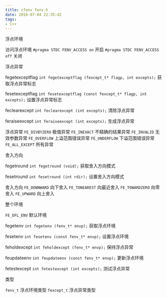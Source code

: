 ```yaml
---
title: cfenv fenv.h
date: 2018-07-04 22:35:42
tags:
- C++
---
```


浮点环境

访问浮点环境
`#pragma STDC FENV_ACCESS on`	开启
`#pragma STDC FENV_ACCESS off`	关闭

浮点异常

fegetexceptflag
`int fegetexceptflag (fexcept_t* flagp, int excepts);`
获取浮点异常标志

fesetexceptflag
`int fesetexceptflag (const fexcept_t* flagp, int excepts);`
设置浮点异常标志

feclearexcept
`int feclearexcept (int excepts);`
清除浮点异常

feraiseexcept
`int feraiseexcept (int excepts);`
生成浮点异常

浮点异常
`FE_DIVBYZERO`	极值异常
`FE_INEXACT`	不精确的结果异常
`FE_INVALID`	无效参数异常
`FE_OVERFLOW`	上溢范围错误异常
`FE_UNDERFLOW`	下溢范围错误异常
`FE_ALL_EXCEPT`	所有异常

舍入方向

fegetround
`int fegetround (void);`
获取舍入方向模式

fesetround
`int fesetround (int rdir);`
设置舍入方向模式

舍入方向
`FE_DOWNWARD`	向下舍入
`FE_TONEAREST`	向最近舍入
`FE_TOWARDZERO`	向零舍入
`FE_UPWARD`	向上舍入

整个环境

`FE_DFL_ENV`	默认环境

fegetenv
`int fegetenv (fenv_t* envp);`
获取浮点环境

fesetenv
`int fesetenv (const fenv_t* envp);`
设置浮点环境

feholdexcept
`int feholdexcept (fenv_t* envp);`
保持浮点异常

feupdateenv
`int feupdateenv (const fenv_t* envp);`
更新浮点环境

fetestexcept
`int fetestexcept (int excepts);`
测试浮点异常

类型

`fenv_t`	浮点环境类型
`fexcept_t`	浮点异常类型
